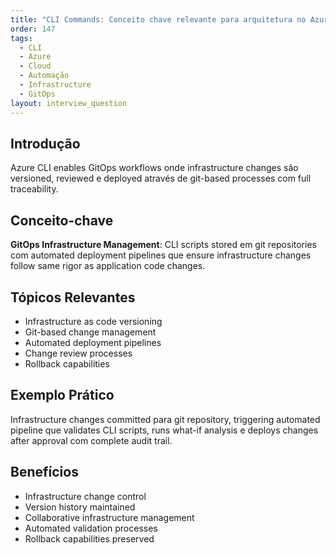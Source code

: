 ```yaml
---
title: "CLI Commands: Conceito chave relevante para arquitetura no Azure"
order: 147
tags:
  - CLI
  - Azure
  - Cloud
  - Automação
  - Infrastructure
  - GitOps
layout: interview_question
---
```


## Introdução

Azure CLI enables GitOps workflows onde infrastructure changes são versioned, reviewed e deployed através de git-based processes com full traceability.

## Conceito-chave

**GitOps Infrastructure Management**: CLI scripts stored em git repositories com automated deployment pipelines que ensure infrastructure changes follow same rigor as application code changes.

## Tópicos Relevantes

- Infrastructure as code versioning
- Git-based change management
- Automated deployment pipelines
- Change review processes
- Rollback capabilities

## Exemplo Prático

Infrastructure changes committed para git repository, triggering automated pipeline que validates CLI scripts, runs what-if analysis e deploys changes after approval com complete audit trail.

## Benefícios

- Infrastructure change control
- Version history maintained
- Collaborative infrastructure management
- Automated validation processes
- Rollback capabilities preserved
